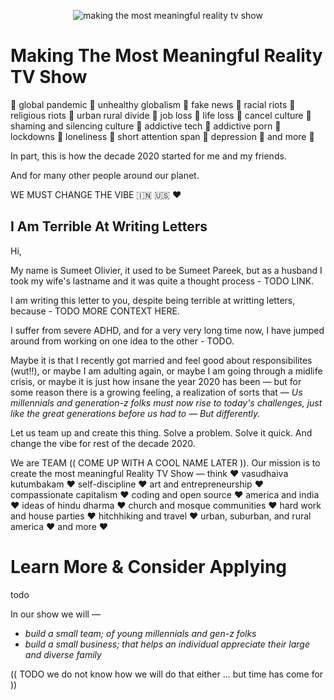 <p align="center">
  <img alt="making the most meaningful reality tv show" src="https://raw.githubusercontent.com/making-most-meaningful-reality-tv-show/making-the-most-meaningful-reality-tv-show/main/visual-assets/photos-001-to-300/002%20tv%20sets%20with%20streaming%20service%20logos%20and%20our%20mission%20text.jpg">
</p>

# Making The Most Meaningful Reality TV Show

🦇 global pandemic 🦇 unhealthy globalism 🦇 fake news 🦇 racial riots 🦇 religious riots 🦇 urban rural divide 🦇 job loss 🦇 life loss 🦇 cancel culture 🦇 shaming and silencing culture 🦇 addictive tech 🦇 addictive porn 🦇 lockdowns 🦇 loneliness 🦇 short attention span 🦇 depression 🦇 and more 🦇

In part, this is how the decade 2020 started for me and my friends.

And for many other people around our planet.

WE MUST CHANGE THE VIBE 🇮🇳 🇺🇸 :heart:

## I Am Terrible At Writing Letters

Hi,

My name is Sumeet Olivier, it used to be Sumeet Pareek, but as a husband I took my wife's lastname and it was quite a thought process - TODO LINK.

I am writing this letter to you, despite being terrible at writting letters, because - TODO MORE CONTEXT HERE.

I suffer from severe ADHD, and for a very very long time now, I have jumped around from working on one idea to the other - TODO.

Maybe it is that I recently got married and feel good about responsibilites (wut!!), or maybe I am adulting again, or maybe I am going through a midlife crisis, or maybe it is just how insane the year 2020 has been — but for some reason there is a growing feeling, a realization of sorts that — _Us millennials and generation-z folks must now rise to today's challenges, just like the great generations before us had to — But differently._

Let us team up and create this thing. Solve a problem. Solve it quick. And change the vibe for rest of the decade 2020.

We are TEAM (( COME UP WITH A COOL NAME LATER )). Our mission is to create the most meaningful Reality TV Show — think :heart: vasudhaiva kutumbakam :heart: self-discipline :heart: art and entrepreneurship :heart: compassionate capitalism :heart: coding and open source :heart: america and india :heart: ideas of hindu dharma :heart: church and mosque communities :heart: hard work and house parties :heart: hitchhiking and travel :heart: urban, suburban, and rural america :heart: and more :heart:

# Learn More & Consider Applying

todo

In our show we will —

- _build a small team; of young millennials and gen-z folks_
- _build a small business; that helps an individual appreciate their large and diverse family_

(( TODO we do not know how we will do that either ... but time has come for ))

